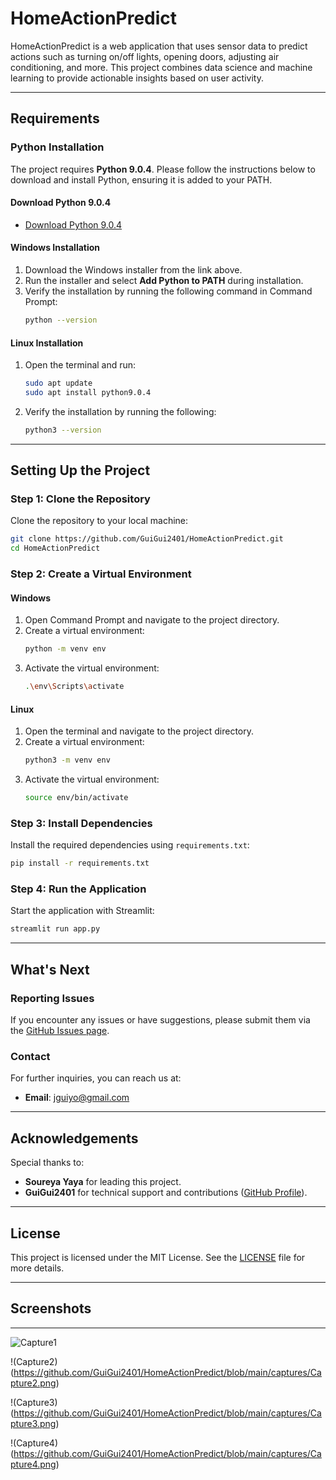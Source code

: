 # HomeActionPredict

HomeActionPredict is a web application that uses sensor data to predict actions such as turning on/off lights, opening doors, adjusting air conditioning, and more. This project combines data science and machine learning to provide actionable insights based on user activity.

---

## Requirements

### Python Installation

The project requires **Python 9.0.4**. Please follow the instructions below to download and install Python, ensuring it is added to your PATH.

#### Download Python 9.0.4

- [Download Python 9.0.4](https://www.python.org/downloads/)

#### Windows Installation

1. Download the Windows installer from the link above.
2. Run the installer and select **Add Python to PATH** during installation.
3. Verify the installation by running the following command in Command Prompt:
   ```bash
   python --version
   ```

#### Linux Installation

1. Open the terminal and run:
   ```bash
   sudo apt update
   sudo apt install python9.0.4
   ```
2. Verify the installation by running the following:
   ```bash
   python3 --version
   ```

---

## Setting Up the Project

### Step 1: Clone the Repository

Clone the repository to your local machine:

```bash
git clone https://github.com/GuiGui2401/HomeActionPredict.git
cd HomeActionPredict
```

### Step 2: Create a Virtual Environment

#### Windows

1. Open Command Prompt and navigate to the project directory.
2. Create a virtual environment:
   ```bash
   python -m venv env
   ```
3. Activate the virtual environment:
   ```bash
   .\env\Scripts\activate
   ```

#### Linux

1. Open the terminal and navigate to the project directory.
2. Create a virtual environment:
   ```bash
   python3 -m venv env
   ```
3. Activate the virtual environment:
   ```bash
   source env/bin/activate
   ```

### Step 3: Install Dependencies

Install the required dependencies using `requirements.txt`:

```bash
pip install -r requirements.txt
```

### Step 4: Run the Application

Start the application with Streamlit:

```bash
streamlit run app.py
```

---

## What's Next

### Reporting Issues

If you encounter any issues or have suggestions, please submit them via the [GitHub Issues page](https://github.com/GuiGui2401/HomeActionPredict/issues).

### Contact

For further inquiries, you can reach us at:

- **Email**: [jguiyo@gmail.com](mailto\:jguiyo@gmail.com)

---

## Acknowledgements

Special thanks to:

- **Soureya Yaya** for leading this project.
- **GuiGui2401** for technical support and contributions ([GitHub Profile](https://github.com/GuiGui2401)).

---

## License

This project is licensed under the MIT License. See the [LICENSE](LICENSE) file for more details.

---

## Screenshots

---
![Capture1](https://github.com/user-attachments/assets/b83510c8-b4fa-493b-95b5-6a7d36c7df5b)

!(Capture2)(https://github.com/GuiGui2401/HomeActionPredict/blob/main/captures/Capture2.png)

!(Capture3)(https://github.com/GuiGui2401/HomeActionPredict/blob/main/captures/Capture3.png)

!(Capture4)(https://github.com/GuiGui2401/HomeActionPredict/blob/main/captures/Capture4.png)
